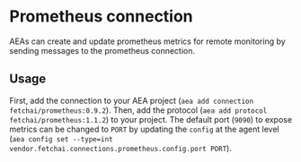 # Prometheus connection
AEAs can create and update prometheus metrics for remote monitoring by sending messages to the prometheus connection.

## Usage

First, add the connection to your AEA project (`aea add connection fetchai/prometheus:0.9.2`). Then, add the protocol (`aea add protocol fetchai/prometheus:1.1.2`) to your project. The default port (`9090`) to expose metrics can be changed to `PORT` by updating the `config` at the agent level (`aea config set --type=int vendor.fetchai.connections.prometheus.config.port PORT`).

